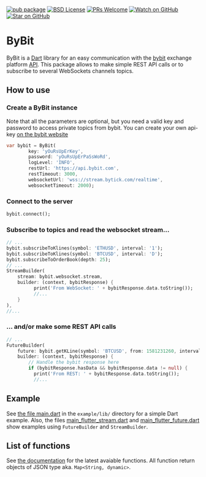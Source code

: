 [![pub package][pub]][pub-link]
[![BSD License][license-badge]][license-link]
[![PRs Welcome][prs-badge]][prs-link]
[![Watch on GitHub][github-watch-badge]][github-watch-link]
[![Star on GitHub][github-star-badge]][github-star-link]

[pub]: https://img.shields.io/pub/v/bybit.svg?style=for-the-badge
[pub-link]: https://pub.dev/packages/bybit
[license-badge]: https://img.shields.io/github/license/PimpMyPizza/bybit-dart.svg?style=for-the-badge
[license-link]: https://github.com/PimpMyPizza/bybit-dart/blob/main/LICENSE
[prs-badge]: https://img.shields.io/badge/PRs-welcome-brightgreen.svg?style=for-the-badge
[prs-link]: https://github.com/PimpMyPizza/bybit-dart/issues

[github-watch-badge]: https://img.shields.io/github/watchers/PimpMyPizza/bybit-dart.svg?style=for-the-badge&logo=github&logoColor=ffffff
[github-watch-link]: https://github.com/PimpMyPizza/bybit-dart/watchers
[github-star-badge]: https://img.shields.io/github/stars/PimpMyPizza/bybit-dart.svg?style=for-the-badge&logo=github&logoColor=ffffff
[github-star-link]: https://github.com/PimpMyPizza/bybit-dart/stargazers


# ByBit

ByBit is a [Dart](https://dart.dev/) library for an easy communication with the [bybit](https://www.bybit.com/) exchange platform [API](https://bybit-exchange.github.io/docs/inverse/#t-introduction). This package allows to make simple REST API calls or to subscribe to several WebSockets channels topics.

## How to use

### Create a ByBit instance

Note that all the parameters are optional, but you need a valid key and password to access private topics from bybit. You can create your own api-key [on the bybit website](https://www.bybit.com/app/user/api-management)

``` Dart
var bybit = ByBit(
        key: 'yOuRsUpErKey',
        password: 'yOuRsUpErPaSsWoRd',
        logLevel: 'INFO',
        restUrl: 'https://api.bybit.com',
        restTimeout: 3000,
        websocketUrl: 'wss://stream.bytick.com/realtime',
        websocketTimeout: 2000);
```

### Connect to the server

``` Dart
bybit.connect();
```

### Subscribe to topics and read the websocket stream...

``` Dart
// ...
bybit.subscribeToKlines(symbol: 'ETHUSD', interval: '1');
bybit.subscribeToKlines(symbol: 'BTCUSD', interval: 'D');
bybit.subscribeToOrderBook(depth: 25);
// ...
StreamBuilder(
    stream: bybit.websocket.stream,
    builder: (context, bybitResponse) {
          print('From WebSocket: ' + bybitResponse.data.toString());
          //...
    }
),
//...
```

### ... and/or make some REST API calls

``` Dart
// ...
FutureBuilder(
    future: bybit.getKLine(symbol: 'BTCUSD', from: 1581231260, interval: 'D'),
    builder: (context, bybitResponse) {
        // Handle the bybit response here
        if (bybitResponse.hasData && bybitResponse.data != null) {
          print('From REST: ' + bybitResponse.data.toString());
          //...
```

## Example

See [the file main.dart](https://github.com/PimpMyPizza/bybit-dart/blob/main/example/lib/main.dart) in the `example/lib/` directory for a simple Dart example. Also, the files [main_flutter_stream.dart](https://github.com/PimpMyPizza/bybit-dart/blob/main/example/lib/main_flutter_future.dart) and [main_flutter_future.dart](https://github.com/PimpMyPizza/bybit-dart/blob/main/example/lib/main_flutter_future.dart) show examples using `FutureBuilder` and `StreamBuilder`.

## List of functions

See [the documentation](https://pub.dev/documentation/bybit/latest/bybit/ByBit-class.html) for the latest avaiable functions. All function return objects of JSON type aka. `Map<String, dynamic>`.